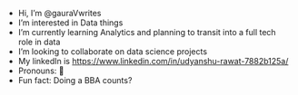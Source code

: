 -  Hi, I’m @gauraVwrites
-  I’m interested in Data things
-  I’m currently learning Analytics and planning to transit into a full tech role in data
-  I’m looking to collaborate on data science projects
-  My linkedIn is https://www.linkedin.com/in/udyanshu-rawat-7882b125a/
-  Pronouns: 🤔
-  Fun fact: Doing a BBA counts?

<!---
gauraVwrites/gauraVwrites is a ✨ special ✨ repository because its `README.md` (this file) appears on your GitHub profile.
You can click the Preview link to take a look at your changes.
--->
